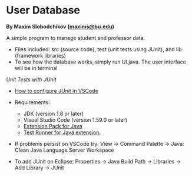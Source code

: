 # User Database
**By Maxim Slobodchikov (maxims@bu.edu)**

A simple program to manage student and professor data.
- Files included: src (source code), test (unit tests using JUnit), and lib (framework libraries)
- To see how the database works, simply run UI.java. The user interface will be in terminal

*Unit Tests with JUnit*
- [How to configure JUnit in VSCode](https://code.visualstudio.com/docs/java/java-testing)
- Requirements:
  -  JDK (version 1.8 or later)
  -  Visual Studio Code (version 1.59.0 or later)
  -  [Extension Pack for Java](https://marketplace.visualstudio.com/items?itemName=vscjava.vscode-java-pack)
  -  [Test Runner for Java extension.](https://marketplace.visualstudio.com/items?itemName=vscjava.vscode-java-test.)

- If problems persist on VSCode try: View -> Command Palette -> Java: Clean Java Language Server Workspace
- To add JUnit on Eclipse: Properties -> Java Build Path -> Libraries -> Add Library -> JUnit
